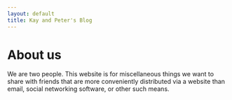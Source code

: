 ```yaml
---
layout: default
title: Kay and Peter's Blog
---
```

# About us

We are two people.  This website is for miscellaneous things we want to share with friends that are more conveniently distributed via a website than email, social networking software, or other such means.
